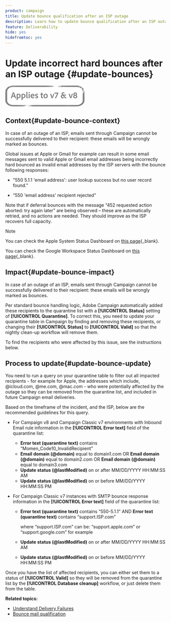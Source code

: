 ```yaml
---
product: campaign
title: Update bounce qualification after an ISP outage
description: Learn how to update bounce qualification after an ISP outage
feature: Deliverability
hide: yes
hidefromtoc: yes
---
```

# Update incorrect hard bounces after an ISP outage {#update-bounces}

![](../../assets/common.svg)

## Context{#update-bounce-context}

In case of an outage of an ISP, emails sent through Campaign cannot be successfully delivered to their recipient: these emails will be wrongly marked as bounces.

Global issues at Apple or Gmail for example can result in some email messages sent to valid Apple or Gmail email addresses being incorrectly hard bounced as invalid email addresses by the ISP servers with the bounce following responses:

* "550 5.1.1 'email address': user lookup success but no user record found."

* “550 'email address' recipient rejected” 

Note that if deferral bounces with the message “452 requested action aborted: try again later” are being observed – these are automatically retried, and no actions are needed. They should improve as the ISP recovers full capacity.

>[!NOTE]
>
>You can check the Apple System Status Dashboard on [this page](https://www.apple.com/support/systemstatus/){_blank}.
>
>You can check the Google Workspace Status Dashboard on [this page](https://www.google.com/appsstatus#hl=en&v=status){_blank}.
>

## Impact{#update-bounce-impact}

In case of an outage of an ISP, emails sent through Campaign cannot be successfully delivered to their recipient: these emails will be wrongly marked as bounces.

Per standard bounce handling logic, Adobe Campaign automatically added these recipients to the quarantine list with a **[!UICONTROL Status]** setting of **[!UICONTROL Quarantine]**. To correct this, you need to update your quarantine table in Campaign by finding and removing these recipients, or changing their **[!UICONTROL Status]** to **[!UICONTROL Valid]** so that the nightly clean-up workflow will remove them. 

To find the recipients who were affected by this issue, see the instructions below.

## Process to update{#update-bounce-update}

You need to run a query on your quarantine table to filter out all impacted recipients - for example for Apple, the addresses which include, @icloud.com, @me.com, @mac.com - who were potentially affected by the outage so they can be removed from the quarantine list, and included in future Campaign email deliveries.

Based on the timeframe of the incident, and the ISP, below are the recommended guidelines for this query.

* For Campaign v8 and Campaign Classic v7 environments with Inbound Email rule information in the **[!UICONTROL Error text]** field of the quarantine list:

    * **Error text (quarantine text)** contains “Momen_Code10_InvalidRecipient”
    * **Email domain (@domain)** equal to domain1.com OR **Email domain (@domain)** equal to domain2.com OR **Email domain (@domain)** equal to domain3.com
    * **Update status (@lastModified)** on or after MM/DD/YYYY HH:MM:SS AM
    * **Update status (@lastModified)** on or before MM/DD/YYYY HH:MM:SS PM

* For Campaign Classic v7 instances with SMTP bounce response information in the **[!UICONTROL Error text]** field of the quarantine list:

    * **Error text (quarantine text)** contains “550-5.1.1” AND **Error text (quarantine text)** contains “support.ISP.com” 
        
        where “support.ISP.com” can be: “support.apple.com” or “support.google.com” for example
        
    * **Update status (@lastModified)** on or after MM/DD/YYYY HH:MM:SS AM
    * **Update status (@lastModified)** on or before  MM/DD/YYYY HH:MM:SS PM


Once you have the list of affected recipients, you can either set them to a status of **[!UICONTROL Valid]** so they will be removed from the quarantine list by the **[!UICONTROL Database cleanup]** workflow, or just delete them from the table.

**Related topics:**
* [Understand Delivery Failures](understanding-delivery-failures.md)
* [Bounce mail qualification](understanding-delivery-failures.md#bounce-mail-qualification)
